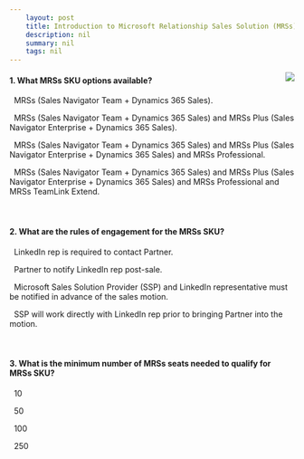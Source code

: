 ```yaml
---
    layout: post
    title: Introduction to Microsoft Relationship Sales Solution (MRSs) value proposition for your clients  
    description: nil
    summary: nil
    tags: nil
---
```



 <a target="_blank" href="https://docs.microsoft.com/en-us/learn/modules/value-proposition-mrss/3-check/"><i class="fas fa-external-link-alt"></i> </a>
 <img align="right" src="https://docs.microsoft.com/en-us/learn/achievements/value-proposition-mrss.svg">
####  1. What MRSs SKU options available?


<i class='far fa-square'></i> &nbsp;&nbsp;MRSs (Sales Navigator Team + Dynamics 365 Sales).

<i class='fas fa-check-square' style='color: Dodgerblue;'></i> &nbsp;&nbsp;MRSs (Sales Navigator Team + Dynamics 365 Sales) and MRSs Plus (Sales Navigator Enterprise + Dynamics 365 Sales).

<i class='far fa-square'></i> &nbsp;&nbsp;MRSs (Sales Navigator Team + Dynamics 365 Sales) and MRSs Plus (Sales Navigator Enterprise + Dynamics 365 Sales) and MRSs Professional.

<i class='far fa-square'></i> &nbsp;&nbsp;MRSs (Sales Navigator Team + Dynamics 365 Sales) and MRSs Plus (Sales Navigator Enterprise + Dynamics 365 Sales) and MRSs Professional and MRSs TeamLink Extend.
<br />
<br />
<br />

####  2. What are the rules of engagement for the MRSs SKU?


<i class='far fa-square'></i> &nbsp;&nbsp;LinkedIn rep is required to contact Partner.

<i class='far fa-square'></i> &nbsp;&nbsp;Partner to notify LinkedIn rep post-sale.

<i class='fas fa-check-square' style='color: Dodgerblue;'></i> &nbsp;&nbsp;Microsoft Sales Solution Provider (SSP) and LinkedIn representative must be notified in advance of the sales motion.

<i class='far fa-square'></i> &nbsp;&nbsp;SSP will work directly with LinkedIn rep prior to bringing Partner into the motion.
<br />
<br />
<br />

####  3. What is the minimum number of MRSs seats needed to qualify for MRSs SKU?


<i class='fas fa-check-square' style='color: Dodgerblue;'></i> &nbsp;&nbsp;10

<i class='far fa-square'></i> &nbsp;&nbsp;50

<i class='far fa-square'></i> &nbsp;&nbsp;100

<i class='far fa-square'></i> &nbsp;&nbsp;250
<br />
<br />
<br />
